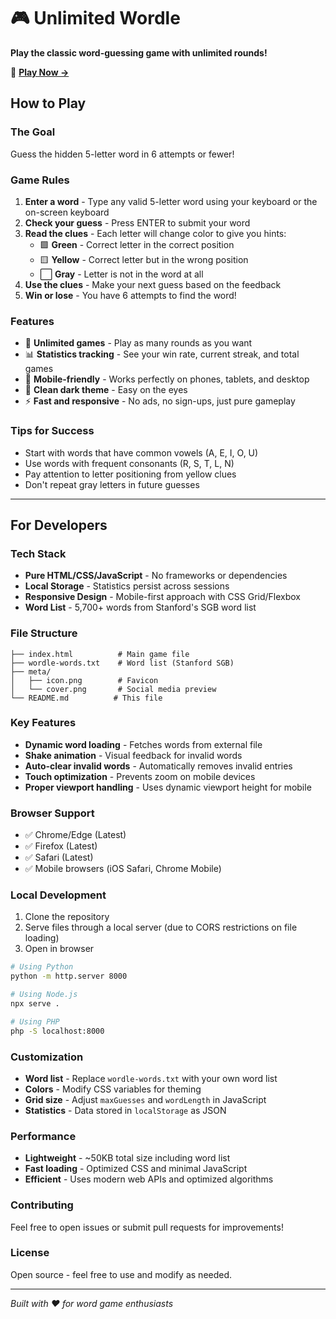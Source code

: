 # 🎮 Unlimited Wordle

**Play the classic word-guessing game with unlimited rounds!**

🎯 **[Play Now →](https://anuragmmer.github.io/wordle/)**

## How to Play

### The Goal
Guess the hidden 5-letter word in 6 attempts or fewer!

### Game Rules
1. **Enter a word** - Type any valid 5-letter word using your keyboard or the on-screen keyboard
2. **Check your guess** - Press ENTER to submit your word
3. **Read the clues** - Each letter will change color to give you hints:
   - 🟩 **Green** - Correct letter in the correct position
   - 🟨 **Yellow** - Correct letter but in the wrong position  
   - ⬜ **Gray** - Letter is not in the word at all
4. **Use the clues** - Make your next guess based on the feedback
5. **Win or lose** - You have 6 attempts to find the word!

### Features
- 🎲 **Unlimited games** - Play as many rounds as you want
- 📊 **Statistics tracking** - See your win rate, current streak, and total games
- 📱 **Mobile-friendly** - Works perfectly on phones, tablets, and desktop
- 🌙 **Clean dark theme** - Easy on the eyes
- ⚡ **Fast and responsive** - No ads, no sign-ups, just pure gameplay

### Tips for Success
- Start with words that have common vowels (A, E, I, O, U)
- Use words with frequent consonants (R, S, T, L, N)
- Pay attention to letter positioning from yellow clues
- Don't repeat gray letters in future guesses

---

## For Developers

### Tech Stack
- **Pure HTML/CSS/JavaScript** - No frameworks or dependencies
- **Local Storage** - Statistics persist across sessions
- **Responsive Design** - Mobile-first approach with CSS Grid/Flexbox
- **Word List** - 5,700+ words from Stanford's SGB word list

### File Structure
```
├── index.html          # Main game file
├── wordle-words.txt    # Word list (Stanford SGB)
├── meta/
│   ├── icon.png        # Favicon
│   └── cover.png       # Social media preview
└── README.md          # This file
```

### Key Features
- **Dynamic word loading** - Fetches words from external file
- **Shake animation** - Visual feedback for invalid words
- **Auto-clear invalid words** - Automatically removes invalid entries
- **Touch optimization** - Prevents zoom on mobile devices
- **Proper viewport handling** - Uses dynamic viewport height for mobile

### Browser Support
- ✅ Chrome/Edge (Latest)
- ✅ Firefox (Latest) 
- ✅ Safari (Latest)
- ✅ Mobile browsers (iOS Safari, Chrome Mobile)

### Local Development
1. Clone the repository
2. Serve files through a local server (due to CORS restrictions on file loading)
3. Open in browser

```bash
# Using Python
python -m http.server 8000

# Using Node.js
npx serve .

# Using PHP
php -S localhost:8000
```

### Customization
- **Word list** - Replace `wordle-words.txt` with your own word list
- **Colors** - Modify CSS variables for theming
- **Grid size** - Adjust `maxGuesses` and `wordLength` in JavaScript
- **Statistics** - Data stored in `localStorage` as JSON

### Performance
- **Lightweight** - ~50KB total size including word list
- **Fast loading** - Optimized CSS and minimal JavaScript
- **Efficient** - Uses modern web APIs and optimized algorithms

### Contributing
Feel free to open issues or submit pull requests for improvements!

### License
Open source - feel free to use and modify as needed.

---

*Built with ❤️ for word game enthusiasts*
